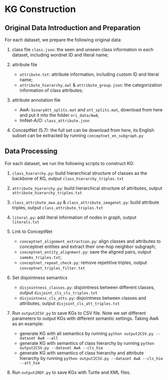 # KG Construction

## Original Data Introduction and Preparation

For each dataset, we prepare the following original data:

1. class file `class.json`: the seen and unseen class information in each dataset, including wordnet ID and literal name;

2. attribute file
    - `attribute.txt`: attribute information, including custom ID and literal name;
    - `attribute_hierarchy.owl` & `attribute_group.json`: the categorization information of class attributes;

3. attribute annotation file
    - AwA: `binaryAtt_splits.mat` and `att_splits.mat`, download from here and put it into the folder `ori_data/AwA`;
    - ImNet-A/O: `class_attribute.json`

4. ConceptNet (5.7): the full set can be download from here, its English subset can be extracted by running `conceptnet_en_subgraph.py`



## Data Processing

For each dataset, we run the following scripts to construct KG:

1. `class_hierarchy.py`: build hierarchical structure of classes as the backbone of KG, output `class_hierarchy_triples.txt`

2. `attribute_hierarchy.py`: build hierarchical structure of attributes, output `attribute_hierarchy_triples.txt`

3. `class_attribute_awa.py` & `class_attribute_imagenet.py`: build attribute triples, output `class_attribute_triples.txt`

4. `literal.py`: add literal information of nodes in graph, output `literals.txt`

5. Link to ConceptNet
    - `conceptnet_alignment_extraction.py`: align classes and attributes to conceptnet entities and extract their one-hop neighbor subgraph;
    - `conceptnet_entity_alignment.py`: save the aligned pairs, output `sameAs_triples.txt`;
    - `conceptnet_repeat_check.py`: remove repetitive triples, output `conceptnet_triples_filter.txt`

6. Set disjointness semantics
    - `disjointness_classes.py`: disjointness between different classes, output `disjoint_cls_cls_triples.txt`
    - `disjointness_cls_atts.py`: disjointness between classes and attributes, output `disjoint_cls_att_triples.txt`

7. Run `output2CSV.py` to save KGs to CSV file. Note we set different parameters to output KGs with different semantic settings. Taking AwA as an example:
    - generate KG with all semantics by running `python output2CSV.py --dataset AwA --all`
    - generate KG with semantics of class hierarchy by running `python output2CSV.py --dataset AwA --cls_hie`
    - generate KG with semantics of class hierarchy and attribute hierarchy by running `python output2CSV.py --dataset AwA --cls_hie --att_hie`

8. Run `output2RDF.py` to save KGs with Turtle and XML files.
